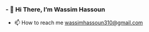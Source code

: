 <!DOCTYPE>
<h3>- 👋 Hi There, I’m Wassim Hassoun</h3>

- 📫 How to reach me wassimhassoun310@gmail.com

<!---
wass-21/wass-21 is a ✨ special ✨ repository because its `README.md` (this file) appears on your GitHub profile.
You can click the Preview link to take a look at your changes.
--->
